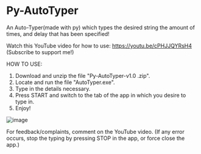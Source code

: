 # Py-AutoTyper
An Auto-Typer(made with py) which types the desired string the amount of times, and delay that has been specified!

Watch this YouTube video for how to use: https://youtu.be/cPHJJQYRsH4
(Subscribe to support me!)

HOW TO USE:
1. Download and unzip the file "Py-AutoTyper-v1.0 .zip".
2. Locate and run the file "AutoTyper.exe".
3. Type in the details necessary.
4. Press START and switch to the tab of the app in which you desire to type in.
5. Enjoy!

![image](https://user-images.githubusercontent.com/104615340/230770057-f2cb86fc-ca83-434f-87c2-93e244e0438f.png)

For feedback/complaints, comment on the YouTube video.
(If any error occurs, stop the typing by pressing STOP in the app, or force close the app.)


